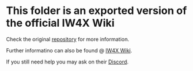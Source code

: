 # This folder is an exported version of the official IW4X Wiki

Check the original [repository](https://github.com/Jawesome99/IW4x) for more information.

Further informatino can also be found @ [IW4X Wiki](https://github.com/Jawesome99/IW4x/wiki).

If you still need help you may ask on their [Discord](https://discord.gg/sKeVmR3).
